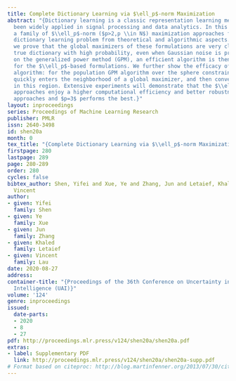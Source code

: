 ```yaml
---
title: Complete Dictionary Learning via $\ell_p$-norm Maximization
abstract: "{Dictionary learning is a classic representation learning method that has
  been widely applied in signal processing and data analytics. In this paper, we investigate
  a family of $\\ell_p$-norm ($p>2,p \\in N$) maximization approaches for the complete
  dictionary learning problem from theoretical and algorithmic aspects. Specifically,
  we prove that the global maximizers of these formulations are very close to the
  true dictionary with high probability, even when Gaussian noise is present. Based
  on the generalized power method (GPM), an efficient algorithm is then developed
  for the $\\ell_p$-based formulations. We further show the efficacy of the developed
  algorithm: for the population GPM algorithm over the sphere constraint, it first
  quickly enters the neighborhood of a global maximizer, and then converges linearly
  in this region. Extensive experiments will demonstrate that the $\\ell_p$-based
  approaches enjoy a higher computational efficiency and better robustness than conventional
  approaches and $p=3$ performs the best.}"
layout: inproceedings
series: Proceedings of Machine Learning Research
publisher: PMLR
issn: 2640-3498
id: shen20a
month: 0
tex_title: "{Complete Dictionary Learning via $\\ell_p$-norm Maximization}"
firstpage: 280
lastpage: 289
page: 280-289
order: 280
cycles: false
bibtex_author: Shen, Yifei and Xue, Ye and Zhang, Jun and Letaief, Khaled and Lau,
  Vincent
author:
- given: Yifei
  family: Shen
- given: Ye
  family: Xue
- given: Jun
  family: Zhang
- given: Khaled
  family: Letaief
- given: Vincent
  family: Lau
date: 2020-08-27
address: 
container-title: "{Proceedings of the 36th Conference on Uncertainty in Artificial
  Intelligence (UAI)}"
volume: '124'
genre: inproceedings
issued:
  date-parts:
  - 2020
  - 8
  - 27
pdf: http://proceedings.mlr.press/v124/shen20a/shen20a.pdf
extras:
- label: Supplementary PDF
  link: http://proceedings.mlr.press/v124/shen20a/shen20a-supp.pdf
# Format based on citeproc: http://blog.martinfenner.org/2013/07/30/citeproc-yaml-for-bibliographies/
---
```

